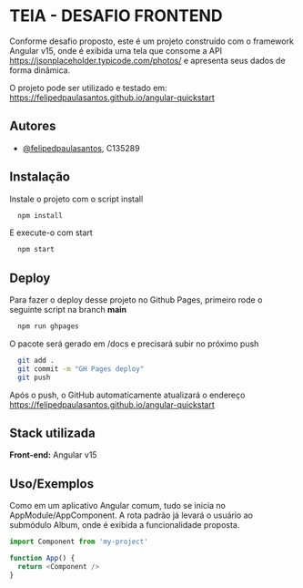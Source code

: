 
# TEIA - DESAFIO FRONTEND

Conforme desafio proposto, este é um projeto construído com o framework Angular v15, onde é exibida uma tela que consome a API https://jsonplaceholder.typicode.com/photos/ e apresenta seus dados de forma dinâmica.

O projeto pode ser utilizado e testado em: https://felipedpaulasantos.github.io/angular-quickstart


## Autores

- [@felipedpaulasantos](https://www.github.com/felipedpaulasantos), C135289


## Instalação

Instale o projeto com o script install

```bash
  npm install
```

E execute-o com start

```bash
  npm start
```
## Deploy

Para fazer o deploy desse projeto no Github Pages, primeiro rode o seguinte script na branch **main**

```bash
  npm run ghpages
```

O pacote será gerado em /docs e precisará subir no próximo push

```bash
  git add .
  git commit -m "GH Pages deploy"
  git push
```

Após o push, o GitHub automaticamente atualizará o endereço https://felipedpaulasantos.github.io/angular-quickstart
## Stack utilizada

**Front-end:** Angular v15




## Uso/Exemplos

Como em um aplicativo Angular comum, tudo se inicia no AppModule/AppComponent.
A rota padrão já levará o usuário ao submódulo Album, onde é exibida a funcionalidade proposta.

```javascript
import Component from 'my-project'

function App() {
  return <Component />
}
```

